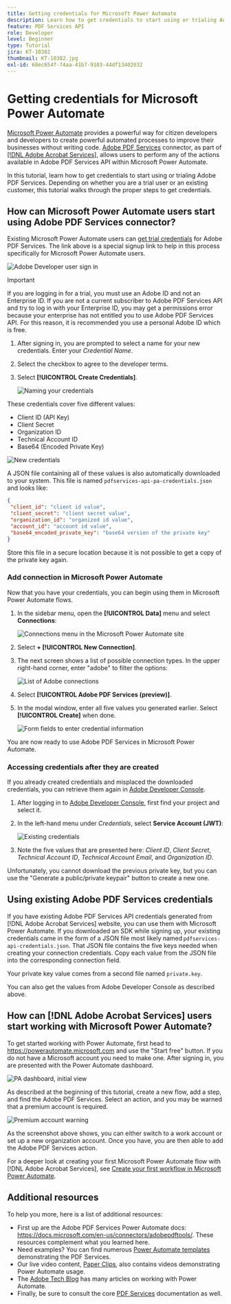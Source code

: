 ```yaml
---
title: Getting credentials for Microsoft Power Automate
description: Learn how to get credentials to start using or trialing Adobe PDF Services
feature: PDF Services API
role: Developer
level: Beginner
type: Tutorial
jira: KT-10382
thumbnail: KT-10382.jpg
exl-id: 68ec654f-74aa-41b7-9103-44df13402032
---
```

# Getting credentials for Microsoft Power Automate

[Microsoft Power Automate](https://powerautomate.microsoft.com/) provides a powerful way for citizen developers and developers to create powerful automated processes to improve their businesses without writing code. [Adobe PDF Services](https://us.flow.microsoft.com/en-us/connectors/shared_adobepdftools/adobe-pdf-services/) connector, as part of [[!DNL Adobe Acrobat Services]](https://developer.adobe.com/document-services), allows users to perform any of the actions available in Adobe PDF Services API within Microsoft Power Automate.  

In this tutorial, learn how to get credentials to start using or trialing Adobe PDF Services. Depending on whether you are a trial user or an existing customer, this tutorial walks through the proper steps to get credentials.   

## How can Microsoft Power Automate users start using Adobe PDF Services connector? 

Existing Microsoft Power Automate users can [get trial credentials](https://www.adobe.com/go/powerautomate_getstarted) for Adobe PDF Services. The link above is a special signup link to help in this process specifically for Microsoft Power Automate users. 

![Adobe Developer user sign in](assets/credentials_1.png)


>[!IMPORTANT]
> If you are logging in for a trial, you must use an Adobe ID and not an Enterprise ID. If you are not a current subscriber to Adobe PDF Services API and try to log in with your Enterprise ID, you may get a permissions error because your enterprise has not entitled you to use Adobe PDF Services API. For this reason, it is recommended you use a personal Adobe ID which is free. 
>

1. After signing in, you are prompted to select a name for your new credentials. Enter your *Credential Name*.
1. Select the checkbox to agree to the developer terms.
1. Select **[!UICONTROL Create Credentials]**.

    ![Naming your credentials](assets/credentials_2.png)

These credentials cover five different values:

* Client ID (API Key) 
* Client Secret 
* Organization ID 
* Technical Account ID 
* Base64 (Encoded Private Key) 

![New credentials](assets/credentials_3.png)

A JSON file containing all of these values is also automatically downloaded to your system. This file is named `pdfservices-api-pa-credentials.json` and looks like:

```json
{
 "client_id": "client id value",
 "client_secret": "client secret value",
 "organization_id": "organized id value",
 "account_id": "account id value",
 "base64_encoded_private_key": "base64 version of the private key"
}
```

Store this file in a secure location because it is not possible to get a copy of the private key again. 

### Add connection in Microsoft Power Automate

Now that you have your credentials, you can begin using them in Microsoft Power Automate flows. 

1. In the sidebar menu, open the **[!UICONTROL Data]** menu and select **Connections**:

    ![Connections menu in the Microsoft Power Automate site](assets/credentials_4.png)

1. Select **+ [!UICONTROL New Connection]**.

1. The next screen shows a list of possible connection types. In the upper right-hand corner, enter "adobe" to filter the options:

    ![List of Adobe connections](assets/credentials_5.png)

1. Select **[!UICONTROL Adobe PDF Services (preview)]**.
1. In the modal window, enter all five values you generated earlier. Select **[!UICONTROL Create]** when done.

    ![Form fields to enter credential information](assets/credentials_6.png)

You are now ready to use Adobe PDF Services in Microsoft Power Automate.

### Accessing credentials after they are created

If you already created credentials and misplaced the downloaded credentials, you can retrieve them again in [Adobe Developer Console](https://developer.adobe.com/console).

1. After logging in to [Adobe Developer Console](https://developer.adobe.com/console), first find your project and select it.
1. In the left-hand menu under *Credentials*, select **Service Account (JWT)**:

    ![Existing credentials](assets/credentials_7.png)

1. Note the five values that are presented here: *Client ID*, *Client Secret*, *Technical Account ID*, *Technical Account Email*, and *Organization ID*.

Unfortunately, you cannot download the previous private key, but you can use the "Generate a public/private keypair" button to create a new one.

## Using existing Adobe PDF Services credentials 

If you have existing Adobe PDF Services API credentials generated from [!DNL Adobe Acrobat Services] website, you can use them with Microsoft Power Automate. If you downloaded an SDK while signing up, your existing credentials came in the form of a JSON file most likely named `pdfservices-api-credentials.json`. That JSON file contains the five keys needed when creating your connection credentials. Copy each value from the JSON file into the corresponding connection field. 

Your private key value comes from a second file named `private.key`.

You can also get the values from Adobe Developer Console as described above.

## How can [!DNL Adobe Acrobat Services] users start working with Microsoft Power Automate?

To get started working with Power Automate, first head to <https://powerautomate.microsoft.com> and use the "Start free" button. If you do not have a Microsoft account you need to make one. After signing in, you are presented with the Power Automate dashboard.

![PA dashboard, initial view](assets/credentials_8.png)

As described at the beginning of this tutorial, create a new flow, add a step, and find the Adobe PDF Services. Select an action, and you may be warned that a premium account is required.

![Premium account warning](assets/credentials_9.png)

As the screenshot above shows, you can either switch to a work account or set up a new organization account. Once you have, you are then able to add the Adobe PDF Services action.

For a deeper look at creating your first Microsoft Power Automate flow with [!DNL Adobe Acrobat Services], see [Create your first workflow in Microsoft Power Automate](https://experienceleague.adobe.com/docs/document-services/tutorials/pdfservices/create-workflow-power-automate.html).

## Additional resources

To help you more, here is a list of additional resources:

* First up are the Adobe PDF Services Power Automate docs: <https://docs.microsoft.com/en-us/connectors/adobepdftools/>. These resources complement what you learned here.
* Need examples? You can find numerous [Power Automate templates](https://powerautomate.microsoft.com/en-us/connectors/details/shared_adobepdftools/adobe-pdf-services/) demonstrating the PDF Services.
* Our live video content, [Paper Clips](https://www.youtube.com/playlist?list=PLcVEYUqU7VRe4sT-Bf8flvRz1XXUyGmtF), also contains videos demonstrating Power Automate usage.
* The [Adobe Tech Blog](https://medium.com/adobetech/tagged/microsoft-power-automate) has many articles on working with Power Automate.
* Finally, be sure to consult the core [PDF Services](https://developer.adobe.com/document-services/docs/overview/) documentation as well.
